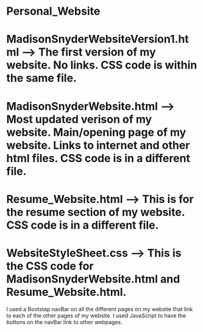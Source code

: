 # Personal_Website
# MadisonSnyderWebsiteVersion1.html --> The first version of my website. No links. CSS code is within the same file.
# MadisonSnyderWebsite.html --> Most updated verison of my website. Main/opening page of my website. Links to internet and other html files. CSS code is in a different file.
# Resume_Website.html --> This is for the resume section of my website. CSS code is in a different file.
# WebsiteStyleSheet.css --> This is the CSS code for MadisonSnyderWebsite.html and Resume_Website.html.

I used a Bootstap navBar on all the different pages on my webstie that link to each of the other pages of my website. I used JavaScript to have the buttons on the navBar link to other webpages. 


